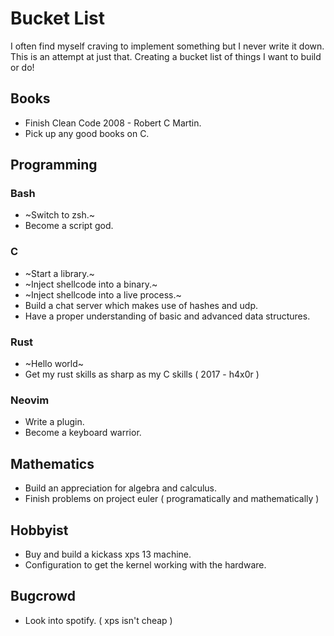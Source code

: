 # Bucket List
I often find myself craving to implement something but I never write it down.
This is an attempt at just that. Creating a bucket list of things I want to
build or do!

## Books

* Finish Clean Code 2008 - Robert C Martin.
* Pick up any good books on C.

## Programming

### Bash

* ~Switch to zsh.~
* Become a script god.

### C

* ~Start a library.~
* ~Inject shellcode into a binary.~
* ~Inject shellcode into a live process.~
* Build a chat server which makes use of hashes and udp.
* Have a proper understanding of basic and advanced data structures.

### Rust

* ~Hello world~
* Get my rust skills as sharp as my C skills ( 2017 - h4x0r )

### Neovim

* Write a plugin.
* Become a keyboard warrior.

## Mathematics

* Build an appreciation for algebra and calculus.
* Finish problems on project euler ( programatically and mathematically )

## Hobbyist

* Buy and build a kickass xps 13 machine.
* Configuration to get the kernel working with the hardware.

## Bugcrowd

* Look into spotify. ( xps isn't cheap )


